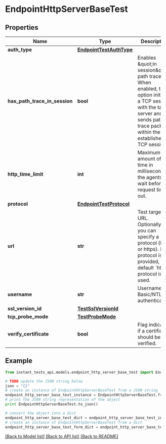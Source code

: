 # EndpointHttpServerBaseTest


## Properties
Name | Type | Description | Notes
------------ | ------------- | ------------- | -------------
**auth_type** | [**EndpointTestAuthType**](EndpointTestAuthType.md) |  | [optional] 
**has_path_trace_in_session** | **bool** | Enables \&quot;in session\&quot; path trace. When enabled, this option initiates a TCP session with the target server and sends path trace packets within the established TCP session. | [optional] 
**http_time_limit** | **int** | Maximum amount of time in milliseconds the agents wait before a request times out. | [optional] 
**protocol** | [**EndpointTestProtocol**](EndpointTestProtocol.md) |  | [optional] 
**url** | **str** | Test target URL. Optionally, you can specify a protocol (http or https). If no protocol is provided, the default &#x60;https&#x60; protocol is used. | [optional] 
**username** | **str** | Username for Basic/NTLM authentication. | [optional] 
**ssl_version_id** | [**TestSslVersionId**](TestSslVersionId.md) |  | [optional] 
**tcp_probe_mode** | [**TestProbeMode**](TestProbeMode.md) |  | [optional] 
**verify_certificate** | **bool** | Flag indicating if a certificate should be verified. | [optional] 

## Example

```python
from instant_tests_api.models.endpoint_http_server_base_test import EndpointHttpServerBaseTest

# TODO update the JSON string below
json = "{}"
# create an instance of EndpointHttpServerBaseTest from a JSON string
endpoint_http_server_base_test_instance = EndpointHttpServerBaseTest.from_json(json)
# print the JSON string representation of the object
print EndpointHttpServerBaseTest.to_json()

# convert the object into a dict
endpoint_http_server_base_test_dict = endpoint_http_server_base_test_instance.to_dict()
# create an instance of EndpointHttpServerBaseTest from a dict
endpoint_http_server_base_test_form_dict = endpoint_http_server_base_test.from_dict(endpoint_http_server_base_test_dict)
```
[[Back to Model list]](../README.md#documentation-for-models) [[Back to API list]](../README.md#documentation-for-api-endpoints) [[Back to README]](../README.md)


